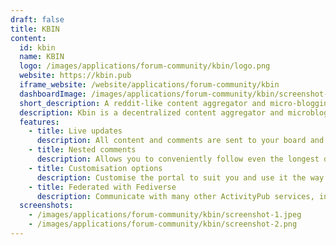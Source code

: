 ```yaml
---
draft: false
title: KBIN
content:
  id: kbin
  name: KBIN
  logo: /images/applications/forum-community/kbin/logo.png
  website: https://kbin.pub
  iframe_website: /website/applications/forum-community/kbin
  dashboardImage: /images/applications/forum-community/kbin/screenshot-1.jpeg
  short_description: A reddit-like content aggregator and micro-blogging platform for the fediverse.
  description: Kbin is a decentralized content aggregator and microblogging platform running on the Fediverse network. It can communicate with many other ActivityPub services, including Mastodon, Lemmy, Pleroma, Peertube. Create and moderate communities, meet people with similar interests, and develop your passions.
  features:
    - title: Live updates
      description: All content and comments are sent to your board and inbox without the need to refresh the page.
    - title: Nested comments
      description: Allows you to conveniently follow even the longest discussions.
    - title: Customisation options
      description: Customise the portal to suit you and use it the way you like it best.
    - title: Federated with Fediverse
      description: Communicate with many other ActivityPub services, including Mastodon, Lemmy, Pleroma, Peertube.
  screenshots:
    - /images/applications/forum-community/kbin/screenshot-1.jpeg
    - /images/applications/forum-community/kbin/screenshot-2.png
---
```

